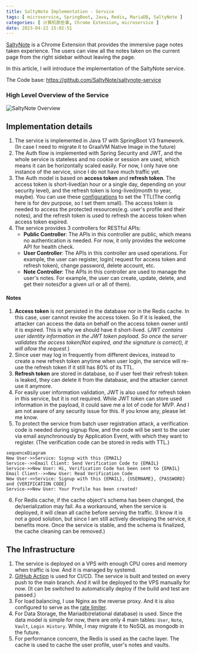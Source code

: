 ```yaml
---
title: SaltyNote Implementation - Service
tags: [ microservice, SpringBoot, Java, Redis, MariaDB, SaltyNote ]
categories: [ 计算机那些事, Chrome Extension, microservice ]
date: 2023-04-22 15:02:51
---
```


[SaltyNote](https://saltynote.com/) is a Chrome Extension that provides the immersive page notes taken experience.
The users can view all the notes taken on the current page from the right sidebar without leaving the page.

In this article, I will introduce the implementation of the SaltyNote service.

<!-- more -->
The Code base: https://github.com/SaltyNote/saltynote-service

### High Level Overview of the Service

![SaltyNote Overview](/img/saltynote/SaltyNote-Service.png)

## Implementation details

1. The service is implemented in Java 17 with SpringBoot V3 framework. (In case I need to migrate it to GraalVM Native
   Image in the future)
2. The Auth flow is implemented with Spring Security and JWT, and the whole service is stateless and no cookie or
   session are used, which means it can be horizontally scaled easily. For now, I only have one instance of the service,
   since I do not have much traffic yet.
3. The Auth model is based on **access token** and **refresh token**. The access token is short-lived(an hour or a
   single day, depending on your security level), and the refresh
   token is long-lived(month to year, maybe). You can use
   these [configurations](https://github.com/SaltyNote/saltynote-service/blob/6038ca5c3ad41ec621c454c979c0aadbafbab832/src/main/resources/application.properties#L30-L35)
   to set the TTL(The config here is for dev purpose, so I set them small). The access token is needed to access the
   protected resources(e.g. user's profile and their notes), and the refresh token is used to refresh the access
   token when access token expired.
4. The service provides 3 controllers for RESTful APIs:
    * **Public Controller**: The APIs in this controller are public, which means no authentication is needed. For now,
      it
      only provides the welcome API for health check.
    * **User Controller**: The APIs in this controller are used operations. For example, the user can register, login(
      request for access token and refresh token),
      change password, delete account, etc.
    * **Note Controller**: The APIs in this controller are used to manage the user's notes. For example, the user can
      create, update, delete, and get their notes(for a given url or all of them).

#### Notes

1. **Access token** is not persisted in the database nor in the Redis cache. In this case, user cannot revoke the access
   token. So if it is leaked, the attacker can access the data on
   behalf on the access token owner until it is expired. This is why we should have it short-lived. (*JWT contains user
   identity information in
   the JWT token payload. So once the server validates the access token(Not expired, and the signature is correct), it
   will allow the request.*)
2. Since user may log in frequently from different devices, instead to create a new refresh token anytime when user
   login, the service will re-use the refresh token if it still has 80% of its TTL.
3. **Refresh token** are stored in database, so if user feel their refresh token is leaked, they can delete it from the
   database, and the attacker cannot use it anymore.
4. For easily user information validation, JWT is also used for refresh token in this service, but it is not required.
   While JWT token can store used information in the payload, it could save me a lot of code for MVP. And I am not aware
   of any security issue for this. If you know any, please let me know.
5. To protect the service from batch user registration attack, a verification code is needed during signup flow, and the
   code will be sent to the user via email asynchronously by Application Event, with which they want to register. (The
   verification code can be stored in redis
   with TTL.) 

```mermaid
sequenceDiagram 
New User->>Service: Signup with this {EMAIL}
Service-->>Email Client: Send Verification Code to {EMAIL}
Service->>New User: Hi, Verification Code has been sent to {EMAIL}
Email Client-->>New User: Read Verification Code
New User->>Service: Signup with this {EMAIL}, {USERNAME}, {PASSWORD} and {VERIFICATION CODE}
Service->>New User: Your Profile has been created!
```

6. For Redis cache, if the cache object's schema has been changed, the de/serialization may fail. As a workaround, when
   the service is deployed, it will clean all cache before serving the traffic. (I know it is not a good solution, but
   since I am still actively developing the service, it benefits more. Once the service is stable, and the schema is
   finalized, the cache cleaning can be removed.)

## The Infrastructure

1. The service is deployed on a VPS with enough CPU cores and memory when traffic is low. And it is managed by
   systemd.
2. [GitHub Action](https://github.com/SaltyNote/saltynote-service/tree/master/.github/workflows) is used for CI/CD. The
   service is built and tested on every push to the main branch. And it will be
   deployed to the VPS manually for now. (It can be switched to automatically deploy if the build and test are passed.)
3. For load balancing, I use Nginx as the reverse proxy. And it is also configured to serve as
   the [rate limiter](https://github.com/SaltyNote/saltynote-service/blob/master/script/nginx-rate-limit.conf).
4. For Data Storage, the Mariadb(relational database) is used. Since the data model is simple for now, there are only 4
   main
   tables: `User`, `Note`, `Vault`, `Login History`. While, I may migrate it to NoSQL as mongodb in the future.
5. For performance concern, the Redis is used as the cache layer. The cache is used to cache the user profile, user's
   notes and vaults.